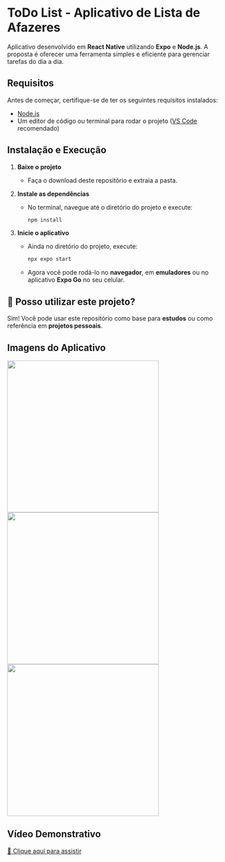 #  ToDo List - Aplicativo de Lista de Afazeres  

Aplicativo desenvolvido em **React Native** utilizando **Expo** e **Node.js**. A proposta é oferecer uma ferramenta simples e eficiente para gerenciar tarefas do dia a dia.  

##  Requisitos  

Antes de começar, certifique-se de ter os seguintes requisitos instalados:  
- [Node.js](https://nodejs.org/)  
- Um editor de código ou terminal para rodar o projeto ([VS Code](https://code.visualstudio.com/) recomendado)  

##  Instalação e Execução  

1. **Baixe o projeto**  
   - Faça o download deste repositório e extraia a pasta.  

2. **Instale as dependências**  
   - No terminal, navegue até o diretório do projeto e execute:  
     ```sh
     npm install
     ```  

3. **Inicie o aplicativo**  
   - Ainda no diretório do projeto, execute:  
     ```sh
     npx expo start
     ```  
   - Agora você pode rodá-lo no **navegador**, em **emuladores** ou no aplicativo **Expo Go** no seu celular.  

## 📌 Posso utilizar este projeto?  

Sim! Você pode usar este repositório como base para **estudos** ou como referência em **projetos pessoais**.  

##  Imagens do Aplicativo  

<img src="https://github.com/user-attachments/assets/39a5220e-7200-444b-b95e-14935eaccf30" width="350">  
<img src="https://github.com/user-attachments/assets/ea48b81a-6808-43b0-a7b9-d22b501241cb" width="350">  
<img src="https://github.com/user-attachments/assets/b730a1a5-3e6a-4ef7-bfe2-2e974888135b" width="350">  

##  Vídeo Demonstrativo  

[🔗 Clique aqui para assistir](https://github.com/user-attachments/assets/9e23f65a-9d2f-40f7-8605-4d1c27dc4bee)  
